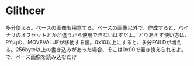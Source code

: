 # Glithcer
多分使える。ベースの画像も用意する。ベースの画像以外で、作成すると、バイナリのオフセットとかが違うから使用できないはずだよ。とりあえず使い方は、PY内の、MOVEVALUEが移動する値。0x10以上にすると、多分FAILDが増える。256byte以上の書き込みがあった場合、そこは0x00で置き換えられるよ。で、ベース画像を読み込むだけ
